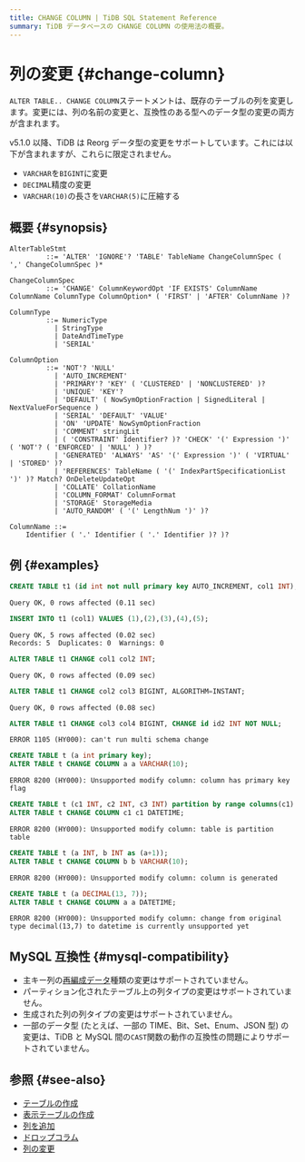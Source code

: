 ```yaml
---
title: CHANGE COLUMN | TiDB SQL Statement Reference
summary: TiDB データベースの CHANGE COLUMN の使用法の概要。
---
```


# 列の変更 {#change-column}

`ALTER TABLE.. CHANGE COLUMN`ステートメントは、既存のテーブルの列を変更します。変更には、列の名前の変更と、互換性のある型へのデータ型の変更の両方が含まれます。

v5.1.0 以降、TiDB は Reorg データ型の変更をサポートしています。これには以下が含まれますが、これらに限定されません。

-   `VARCHAR`を`BIGINT`に変更
-   `DECIMAL`精度の変更
-   `VARCHAR(10)`の長さを`VARCHAR(5)`に圧縮する

## 概要 {#synopsis}

```ebnf+diagram
AlterTableStmt
         ::= 'ALTER' 'IGNORE'? 'TABLE' TableName ChangeColumnSpec ( ',' ChangeColumnSpec )*

ChangeColumnSpec
         ::= 'CHANGE' ColumnKeywordOpt 'IF EXISTS' ColumnName ColumnName ColumnType ColumnOption* ( 'FIRST' | 'AFTER' ColumnName )?

ColumnType
         ::= NumericType
           | StringType
           | DateAndTimeType
           | 'SERIAL'

ColumnOption
         ::= 'NOT'? 'NULL'
           | 'AUTO_INCREMENT'
           | 'PRIMARY'? 'KEY' ( 'CLUSTERED' | 'NONCLUSTERED' )?
           | 'UNIQUE' 'KEY'?
           | 'DEFAULT' ( NowSymOptionFraction | SignedLiteral | NextValueForSequence )
           | 'SERIAL' 'DEFAULT' 'VALUE'
           | 'ON' 'UPDATE' NowSymOptionFraction
           | 'COMMENT' stringLit
           | ( 'CONSTRAINT' Identifier? )? 'CHECK' '(' Expression ')' ( 'NOT'? ( 'ENFORCED' | 'NULL' ) )?
           | 'GENERATED' 'ALWAYS' 'AS' '(' Expression ')' ( 'VIRTUAL' | 'STORED' )?
           | 'REFERENCES' TableName ( '(' IndexPartSpecificationList ')' )? Match? OnDeleteUpdateOpt
           | 'COLLATE' CollationName
           | 'COLUMN_FORMAT' ColumnFormat
           | 'STORAGE' StorageMedia
           | 'AUTO_RANDOM' ( '(' LengthNum ')' )?

ColumnName ::=
    Identifier ( '.' Identifier ( '.' Identifier )? )?
```

## 例 {#examples}

```sql
CREATE TABLE t1 (id int not null primary key AUTO_INCREMENT, col1 INT);
```

    Query OK, 0 rows affected (0.11 sec)

```sql
INSERT INTO t1 (col1) VALUES (1),(2),(3),(4),(5);
```

    Query OK, 5 rows affected (0.02 sec)
    Records: 5  Duplicates: 0  Warnings: 0

```sql
ALTER TABLE t1 CHANGE col1 col2 INT;
```

    Query OK, 0 rows affected (0.09 sec)

```sql
ALTER TABLE t1 CHANGE col2 col3 BIGINT, ALGORITHM=INSTANT;
```

    Query OK, 0 rows affected (0.08 sec)

```sql
ALTER TABLE t1 CHANGE col3 col4 BIGINT, CHANGE id id2 INT NOT NULL;
```

    ERROR 1105 (HY000): can't run multi schema change

```sql
CREATE TABLE t (a int primary key);
ALTER TABLE t CHANGE COLUMN a a VARCHAR(10);
```

    ERROR 8200 (HY000): Unsupported modify column: column has primary key flag

```sql
CREATE TABLE t (c1 INT, c2 INT, c3 INT) partition by range columns(c1) ( partition p0 values less than (10), partition p1 values less than (maxvalue));
ALTER TABLE t CHANGE COLUMN c1 c1 DATETIME;
```

    ERROR 8200 (HY000): Unsupported modify column: table is partition table

```sql
CREATE TABLE t (a INT, b INT as (a+1));
ALTER TABLE t CHANGE COLUMN b b VARCHAR(10);
```

    ERROR 8200 (HY000): Unsupported modify column: column is generated

```sql
CREATE TABLE t (a DECIMAL(13, 7));
ALTER TABLE t CHANGE COLUMN a a DATETIME;
```

    ERROR 8200 (HY000): Unsupported modify column: change from original type decimal(13,7) to datetime is currently unsupported yet

## MySQL 互換性 {#mysql-compatibility}

-   主キー列の[再編成データ](/sql-statements/sql-statement-modify-column.md#reorg-data-change)種類の変更はサポートされていません。
-   パーティション化されたテーブル上の列タイプの変更はサポートされていません。
-   生成された列の列タイプの変更はサポートされていません。
-   一部のデータ型 (たとえば、一部の TIME、Bit、Set、Enum、JSON 型) の変更は、TiDB と MySQL 間の`CAST`関数の動作の互換性の問題によりサポートされていません。

## 参照 {#see-also}

-   [テーブルの作成](/sql-statements/sql-statement-create-table.md)
-   [表示テーブルの作成](/sql-statements/sql-statement-show-create-table.md)
-   [列を追加](/sql-statements/sql-statement-add-column.md)
-   [ドロップコラム](/sql-statements/sql-statement-drop-column.md)
-   [列の変更](/sql-statements/sql-statement-modify-column.md)
